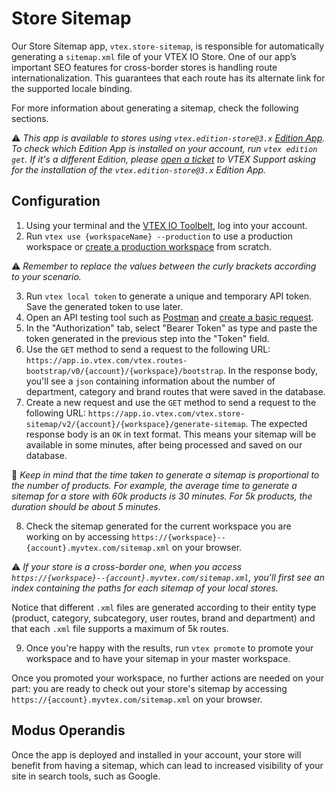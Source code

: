 # Store Sitemap

Our Store Sitemap app, `vtex.store-sitemap`, is responsible for automatically generating a `sitemap.xml` file of your VTEX IO Store. 
One of our app’s important SEO features for cross-border stores is handling route internationalization. This guarantees that each route has its alternate link for the supported locale binding.

For more information about generating a sitemap, check the following sections.

:warning: *This app is available to stores using `vtex.edition-store@3.x` [Edition App](https://vtex.io/docs/concepts/edition-app/). To check which Edition App is installed on your account, run `vtex edition get`. If it's a different Edition, please [open a ticket](https://help-tickets.vtex.com/smartlink/sso/login/zendesk) to VTEX Support asking for the installation of the `vtex.edition-store@3.x` Edition App.*

## Configuration

1. Using your terminal and the [VTEX IO Toolbelt](https://vtex.io/docs/recipes/development/vtex-io-cli-installation-and-command-reference/), log into your account.
2. Run `vtex use {workspaceName} --production` to use a production workspace or [create a production workspace](https://vtex.io/docs/recipes/development/creating-a-production-workspace/)  from scratch.

:warning: *Remember to replace the values between the curly brackets according to your scenario.*
	
3. Run `vtex local token` to generate a unique and temporary API token. Save the generated token to use later.
4. Open an API testing tool such as [Postman](https://www.postman.com/) and [create a basic request](https://learning.postman.com/docs/postman/sending-api-requests/requests/#creating-requests).
5. In the "Authorization" tab, select "Bearer Token" as type and paste the token generated in the previous step into the "Token" field.
6. Use the `GET` method to send a request to the following URL: `https://app.io.vtex.com/vtex.routes-bootstrap/v0/{account}/{workspace}/bootstrap`. In the response body, you'll see a `json` containing information about the number of department, category and brand routes that were saved in the database.
7. Create a new request and use the `GET` method to send a request to the following URL: `https://app.io.vtex.com/vtex.store-sitemap/v2/{account}/{workspace}/generate-sitemap`. The expected response body is an `OK` in text format. This means your sitemap will be available in some minutes, after being processed and saved on our database.

:blue_book: *Keep in mind that the time taken to generate a sitemap is proportional to the number of products. For example, the average time to generate a sitemap for a store with 60k products is 30 minutes. For 5k products, the duration should be about 5 minutes.*

8. Check the sitemap generated for the current workspace you are working on by accessing `https://{workspace}--{account}.myvtex.com/sitemap.xml` on your browser. 

:warning: *If your store is a cross-border one, when you access `https://{workspace}--{account}.myvtex.com/sitemap.xml`, you’ll first see an index containing the paths for each sitemap of your local stores.*

Notice that different `.xml` files are generated according to their entity type (product, category, subcategory, user routes, brand and department) and that each `.xml` file supports a maximum of 5k routes. 

9. Once you're happy with the results, run `vtex promote` to promote your workspace and to have your sitemap in your master workspace.

Once you promoted your workspace, no further actions are needed on your part: you are ready to check out your store's sitemap by accessing `https://{account}.myvtex.com/sitemap.xml` on your browser. 

## Modus Operandis

Once the app is deployed and installed in your account, your store will benefit from having a sitemap, which can lead to increased visibility of your site in search tools, such as Google.
